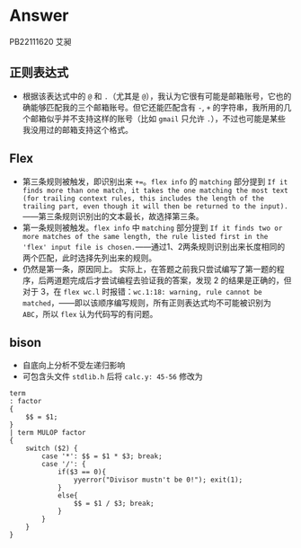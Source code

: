 # Answer

PB22111620 艾昶

## 正则表达式

* 根据该表达式中的 `@` 和 `.`（尤其是 `@`），我认为它很有可能是邮箱账号，它也的确能够匹配我的三个邮箱账号。但它还能匹配含有 `-`, `+` 的字符串，我所用的几个邮箱似乎并不支持这样的账号（比如 `gmail` 只允许 `.`），不过也可能是某些我没用过的邮箱支持这个格式。

## Flex

* 第三条规则被触发，即识别出来 `+=`。`flex info` 的 `matching` 部分提到 `If it finds more than one match, it takes the one matching the most text (for trailing context rules, this includes the length of the trailing part, even though it will then be returned to the input).`——第三条规则识别出的文本最长，故选择第三条。
* 第一条规则被触发。`flex info` 中 `matching` 部分提到 `If it finds two or more matches of the same length, the rule listed first in the 'flex' input file is chosen.`——通过1、2两条规则识别出来长度相同的两个匹配，此时选择先列出来的规则。
* 仍然是第一条，原因同上。
实际上，在答题之前我只尝试编写了第一题的程序，后两道题完成后才尝试编程去验证我的答案，发现 2 的结果是正确的，但对于 3，在 `flex wc.l` 时报错：`wc.1:18: warning, rule cannot be matched`，——即以该顺序编写规则，所有正则表达式均不可能被识别为 `ABC`，所以 `flex` 认为代码写的有问题。

## bison

* 自底向上分析不受左递归影响
* 可包含头文件 `stdlib.h` 后将 `calc.y: 45-56` 修改为
```
term
: factor
{
    $$ = $1;
}
| term MULOP factor
{
    switch ($2) {
        case '*': $$ = $1 * $3; break;
        case '/': {
            if($3 == 0){
                yyerror("Divisor mustn't be 0!"); exit(1);
            }
            else{
                $$ = $1 / $3; break;
            }
        }
    }
}
```

